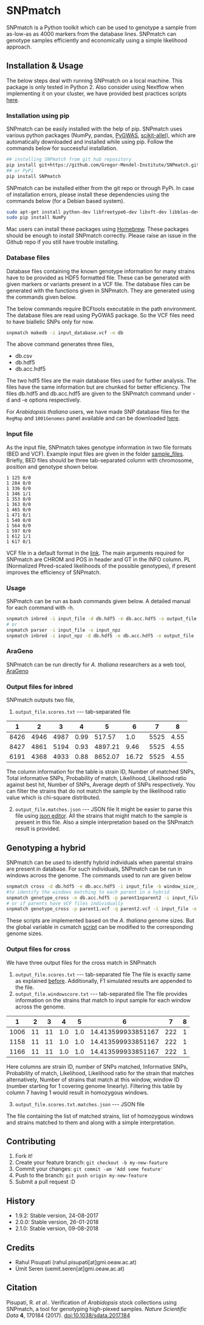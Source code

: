 # SNPmatch

SNPmatch is a Python toolkit which can be used to genotype a sample from as-low-as as 4000 markers from the database lines. SNPmatch can genotype samples efficiently and economically using a simple likelihood approach.

## Installation & Usage

The below steps deal with running SNPmatch on a local machine. This package is only tested in Python 2. Also consider using Nextflow when implementing it on your cluster, we have provided best practices scripts [here](https://github.com/rbpisupati/nf-snpmatch).

### Installation using pip

SNPmatch can be easily installed with the help of pip. SNPmatch uses various python packages (NumPy, pandas, [PyGWAS](https://github.com/timeu/PyGWAS), [scikit-allel](https://github.com/cggh/scikit-allel)), which are automatically downloaded and installed while using pip. Follow the commands below for successful installation.

```bash
## installing SNPmatch from git hub repository
pip install git+https://github.com/Gregor-Mendel-Institute/SNPmatch.git
## or PyPi
pip install SNPmatch
```
SNPmatch can be installed either from the git repo or through PyPi. In case of installation errors, please install these dependencies using the commands below (for a Debian based system).
```bash
sudo apt-get install python-dev libfreetype6-dev libxft-dev libblas-dev liblapack-dev libatlas-base-dev libhdf5-dev gfortran
sudo pip install NumPy
```
Mac users can install these packages using [Homebrew](https://brew.sh/). These packages should be enough to install SNPmatch correctly. Please raise an issue in the Github repo if you still have trouble installing.

### Database files

Database files containing the known genotype information for many strains have to be provided as HDF5 formatted file. These can be generated with given markers or variants present in a VCF file. The database files can be generated with the functions given in SNPmatch. They are generated using the commands given below.

The below commands require BCFtools executable in the path environment. The database files are read using PyGWAS package. So the VCF files need to have biallelic SNPs only for now.

```bash
snpmatch makedb -i input_database.vcf -o db
```

The above command generates three files,
  * db.csv
  * db.hdf5
  * db.acc.hdf5

The two hdf5 files are the main database files used for further analysis. The files have the same information but are chunked for better efficiency. The files db.hdf5 and db.acc.hdf5 are given to the SNPmatch command under -d and -e options respectively.

For *Arabidopsis thaliana* users, we have made SNP database files for the `RegMap` and `1001Genomes` panel available and can be downloaded [here](https://gmioncloud-my.sharepoint.com/personal/uemit_seren_gmi_oeaw_ac_at/_layouts/15/guestaccess.aspx?folderid=0ca806e676c154094992a9e89e5341d43&authkey=AXJPl6GkD8vNPDZJwheb6uk).

### Input file

As the input file, SNPmatch takes genotype information in two file formats (BED and VCF). Example input files are given in the folder [sample_files](https://github.com/Gregor-Mendel-Institute/SNPmatch/tree/master/sample_files). Briefly, BED files should be three tab-separated column with chromosome, position and genotype shown below.

```
1 125 0/0
1 284 0/0
1 336 0/0
1 346 1/1
1 353 0/0
1 363 0/0
1 465 0/0
1 471 0/1
1 540 0/0
1 564 0/0
1 597 0/0
1 612 1/1
1 617 0/1
```
VCF file in a default format in the [link](http://gatkforums.broadinstitute.org/gatk/discussion/1268/what-is-a-vcf-and-how-should-i-interpret-it). The main arguments required for SNPmatch are CHROM and POS in header and GT in the INFO column. PL (Normalized Phred-scaled likelihoods of the possible genotypes), if present improves the efficiency of SNPmatch.

### Usage

SNPmatch can be run as bash commands given below. A detailed manual for each command with -h.

```bash
snpmatch inbred -i input_file -d db.hdf5 -e db.acc.hdf5 -o output_file
# or
snpmatch parser -i input_file -o input_npz
snpmatch inbred -i input_npz -d db.hdf5 -e db.acc.hdf5 -o output_file
```

### AraGeno

SNPmatch can be run directly for *A. thaliana* researchers as a web tool, [AraGeno](http://arageno.gmi.oeaw.ac.at)

### Output files for inbred

SNPmatch outputs two file,
1. `output_file.scores.txt` --- tab-separated file


|1|2|3|4|5|6|7|8|
|---|---|---|---|---|---|---|---|
|8426|4946|4987|0.99|517.57|1.0|5525|4.55|
|8427|4861|5194|0.93|4897.21|9.46|5525|4.55|
|6191|4368|4933|0.88|8652.07|16.72|5525|4.55|

The column information for the table is strain ID, Number of matched SNPs, Total informative SNPs, Probability of match, Likelihood, Likelihood ratio against best hit, Number of SNPs, Average depth of SNPs respectively.
You can filter the strains that do not match the sample by the likelihood ratio value which is chi-square distributed.

2. `output_file.matches.json` --- JSON file
It might be easier to parse this file using [json editor](https://docs.python.org/2/library/json.html). All the strains that might match to the sample is present in this file. Also a simple interpretation based on the SNPmatch result is provided.

## Genotyping a hybrid

SNPmatch can be used to identify hybrid individuals when parental strains are present in database. For such individuals, SNPmatch can be run in windows across the genome. The commands used to run are given below

```bash
snpmatch cross -d db.hdf5 -e db.acc.hdf5 -i input_file -b window_size_in_bp -o output_file
#to identify the windows matching to each parent in a hybrid
snpmatch genotype_cross -e db.acc.hdf5 -p parent1xparent2 -i input_file -o output_file
# or if parents have VCF files individually
snpmatch genotype_cross -p parent1.vcf -q parent2.vcf -i input_file -o output_file
```

These scripts are implemented based on the *A. thaliana* genome sizes. But the global variable in csmatch [script](https://github.com/Gregor-Mendel-Institute/SNPmatch/blob/master/snpmatch/core/csmatch.py#L19) can be modified to the corresponding genome sizes.

### Output files for cross
We have three output files for the cross match in SNPmatch
1. `output_file.scores.txt` --- tab-separated file
The file is exactly same as explained [before](#Output-files-for-inbred). Additionally, F1 simulated results are appended to the file.
2. `output_file.windowscore.txt` --- tab-separated file
The file provides information on the strains that match to input sample for each window across the genome.

|1|2|3|4|5|6|7|8|
|---|---|---|---|---|---|---|---|
|1006|11|11|1.0|1.0|14.413599933851167|222|1|
|1158|11|11|1.0|1.0|14.413599933851167|222|1|
|1166|11|11|1.0|1.0|14.413599933851167|222|1|

Here columns are strain ID, number of SNPs matched, Informative SNPs, Probability of match, Likelihood, Likelihood ratio for the strain that matches alternatively, Number of strains that match at this window, window ID (number starting for 1 covering genome linearly).
Filtering this table by column 7 having 1 would result in homozygous windows.

3. `output_file.scores.txt.matches.json` --- JSON file

The file containing the list of matched strains, list of homozygous windows and strains matched to them and along with a simple interpretation.


## Contributing
1. Fork it!
2. Create your feature branch: `git checkout -b my-new-feature`
3. Commit your changes: `git commit -am 'Add some feature'`
4. Push to the branch: `git push origin my-new-feature`
5. Submit a pull request :D

## History

- 1.9.2: Stable version, 24-08-2017
- 2.0.0: Stable version, 26-01-2018
- 2.1.0: Stable version, 09-08-2018


## Credits

- Rahul Pisupati (rahul.pisupati[at]gmi.oeaw.ac.at)
- Ümit Seren (uemit.seren[at]gmi.oeaw.ac.at)

## Citation

Pisupati, R. *et al.*. Verification of *Arabidopsis* stock collections using SNPmatch, a tool for genotyping high-plexed samples.  *Nature Scientific Data*  **4**, 170184 (2017).
[doi:10.1038/sdata.2017.184](https://www.nature.com/articles/sdata2017184)
